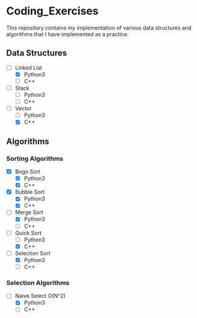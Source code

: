 # Coding_Exercises
This repository contains my implementation of various data structures and algorithms that I have implemented as a practice.

## Data Structures
- [ ] Linked List
   - [x] Python3
   - [ ] C++
- [ ] Stack
   - [ ] Python3
   - [ ] C++
- [ ] Vector
   - [ ] Python3
   - [x] C++

## Algorithms
### Sorting Algorithms
- [x] Bogo Sort
   - [x] Python3
   - [x] C++
- [x] Bubble Sort
   - [x] Python3
   - [x] C++
- [ ] Merge Sort
   - [x] Python3
   - [ ] C++
- [ ] Quick Sort
   - [ ] Python3
   - [x] C++
- [ ] Selection Sort
   - [x] Python3
   - [ ] C++

### Selection Algorithms
- [ ] Naive Select O(N^2)
   - [x] Python3
   - [ ] C++
